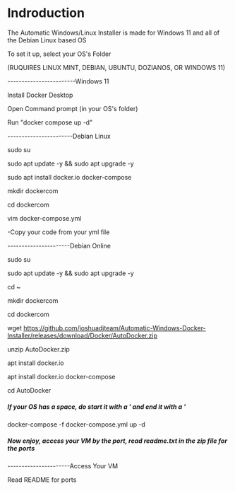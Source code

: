 # Indroduction

The Automatic Windows/Linux Installer is made for Windows 11 and all of the Debian Linux based OS

To set it up, select your OS's Folder

(RUQUIRES LINUX MINT, DEBIAN, UBUNTU, DOZIANOS, OR WINDOWS 11)

------------------------Windows 11

Install Docker Desktop 

Open Command prompt (in your OS's folder)

Run "docker compose up -d"

-----------------------Debian Linux 

sudo su

sudo apt update -y && sudo apt upgrade -y

sudo apt install docker.io docker-compose

mkdir dockercom

cd dockercom

vim docker-compose.yml

-Copy your code from your yml file

----------------------Debian Online

sudo su

sudo apt update -y && sudo apt upgrade -y

cd ~

mkdir dockercom

cd dockercom

wget https://github.com/joshuadjteam/Automatic-Windows-Docker-Installer/releases/download/Docker/AutoDocker.zip

unzip AutoDocker.zip

apt install docker.io

apt install docker.io docker-compose

cd AutoDocker

##### If your OS has a space, do start it with a ' and end it with a '

docker-compose -f docker-compose.yml up -d

##### Now enjoy, access your VM by the port, read readme.txt in the zip file for the ports

----------------------Access Your VM

Read README for ports
